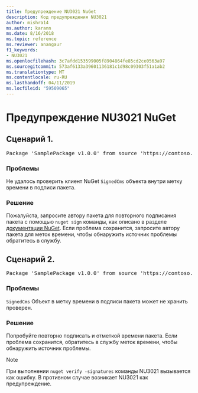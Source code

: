 ```yaml
---
title: Предупреждение NU3021 NuGet
description: Код предупреждения NU3021
author: mishra14
ms.author: karann
ms.date: 8/16/2018
ms.topic: reference
ms.reviewer: anangaur
f1_keywords:
- NU3021
ms.openlocfilehash: 3c7afdd153599005f8904864fe85cd2ce0563a97
ms.sourcegitcommit: 573af6133a39601136181c1d98c09303f51a1ab2
ms.translationtype: MT
ms.contentlocale: ru-RU
ms.lasthandoff: 04/11/2019
ms.locfileid: "59509065"
---
```

# <a name="nuget-warning-nu3021"></a>Предупреждение NU3021 NuGet

## <a name="scenario-1"></a>Сценарий 1.

<pre>Package 'SamplePackage v1.0.0' from source 'https://contoso.com/index.json': The primary signature's timestamp signature validation failed.</pre>

### <a name="issue"></a>Проблемы

Не удалось проверить клиент NuGet `SignedCms` объекта внутри метку времени в подписи пакета.


### <a name="solution"></a>Решение

Пожалуйста, запросите автору пакета для повторного подписания пакета с помощью `nuget sign` команды, как описано в разделе [документации NuGet](https://docs.microsoft.com/en-us/nuget/create-packages/sign-a-package). Если проблема сохранится, запросите автору пакета для меток времени, чтобы обнаружить источник проблемы обратитесь в службу.



## <a name="scenario-2"></a>Сценарий 2.

<pre>Package 'SamplePackage v1.0.0' from source 'https://contoso.com/index.json': The timestamp signature validation failed.</pre>

### <a name="issue"></a>Проблемы

`SignedCms` Объект в метку времени в подписи пакета может не хранить проверен.


### <a name="solution"></a>Решение

Попробуйте повторно подписать и отметкой времени пакета. Если проблема сохранится, обратитесь в службу меток времени, чтобы обнаружить источник проблемы.


> [!Note]
> При выполнении `nuget verify -signatures` команды NU3021 вызывается как ошибку. В противном случае возникает NU3021 как предупреждение.